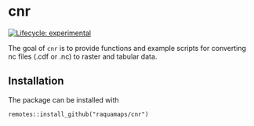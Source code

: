 
<!-- README.md is generated from README.Rmd. Please edit that file -->

# cnr

<!-- badges: start -->

[![Lifecycle:
experimental](https://img.shields.io/badge/lifecycle-experimental-orange.svg)](https://lifecycle.r-lib.org/articles/stages.html#experimental)
<!-- badges: end -->

The goal of `cnr` is to provide functions and example scripts for
converting nc files (.cdf or .nc) to raster and tabular data.

## Installation

The package can be installed with

    remotes::install_github("raquamaps/cnr")
